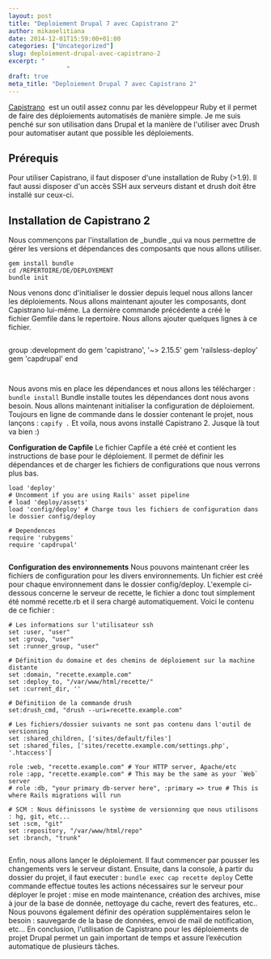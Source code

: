 ```yaml
---
layout: post
title: "Deploiement Drupal 7 avec Capistrano 2"
author: mikaoelitiana
date: 2014-12-01T15:59:00+01:00
categories: ["Uncategorized"]
slug: deploiement-drupal-avec-capistrano-2
excerpt: "
				"
draft: true
meta_title: "Deploiement Drupal 7 avec Capistrano 2"
---
```


[Capistrano](http://capistranorb.com/ "Capistrano")  est un outil assez connu par les développeur Ruby et il permet de faire des déploiements automatisés de manière simple. Je me suis penché sur son utilisation dans Drupal et la manière de l'utiliser avec Drush pour automatiser autant que possible les déploiements.

## Prérequis

Pour utiliser Capistrano, il faut disposer d'une installation de Ruby (>1.9). Il faut aussi disposer d'un accès SSH aux serveurs distant et drush doit être installé sur ceux-ci.

## Installation de Capistrano 2

Nous commençons par l'installation de _bundle _qui va nous permettre de gérer les versions et dépendances des composants que nous allons utiliser.
```
gem install bundle
cd /REPERTOIRE/DE/DEPLOYEMENT
bundle init
```
Nous venons donc d'initialiser le dossier depuis lequel nous allons lancer les déploiements. Nous allons maintenant ajouter les composants, dont Capistrano lui-même. La dernière commande précédente a créé le fichier Gemfile dans le repertoire. Nous allons ajouter quelques lignes à ce fichier.
```

```
group :development do
  gem 'capistrano', '~> 2.15.5'
  gem 'railsless-deploy'
  gem 'capdrupal'
end
```
 
```
Nous avons mis en place les dépendances et nous allons les télécharger : `bundle install` Bundle installe toutes les dépendances dont nous avons besoin. Nous allons maintenant initialiser la configuration de déploiement. Toujours en ligne de commande dans le dossier contenant le projet, nous lançons : `capify .` Et voila, nous avons installé Capistrano 2. Jusque là tout va bien :)

**Configuration de Capfile** Le fichier Capfile a été créé et contient les instructions de base pour le déploiement. Il permet de définir les dépendances et de charger les fichiers de configurations que nous verrons plus bas.
```
load 'deploy'
# Uncomment if you are using Rails' asset pipeline
# load 'deploy/assets'
load 'config/deploy' # Charge tous les fichiers de configuration dans le dossier config/deploy

# Dependences
require 'rubygems'
require 'capdrupal'


```
**Configuration des environnements** Nous pouvons maintenant créer les fichiers de configuration pour les divers environnements. Un fichier est créé pour chaque environnement dans le dossier config/deploy. L'exemple ci-dessous concerne le serveur de recette, le fichier a donc tout simplement été nommé recette.rb et il sera chargé automatiquement. Voici le contenu de ce fichier :
```
# Les informations sur l'utilisateur ssh
set :user, "user"
set :group, "user"
set :runner_group, "user"

# Définition du domaine et des chemins de déploiement sur la machine distante
set :domain, "recette.example.com"
set :deploy_to, "/var/www/html/recette/"
set :current_dir, ''

# Définitiion de la commande drush
set:drush_cmd, "drush --uri=recette.example.com"

# Les fichiers/dossier suivants ne sont pas contenu dans l'outil de versionning
set :shared_children, ['sites/default/files']
set :shared_files, ['sites/recette.example.com/settings.php', '.htaccess'] 

role :web, "recette.example.com" # Your HTTP server, Apache/etc
role :app, "recette.example.com" # This may be the same as your `Web` server
# role :db, "your primary db-server here", :primary => true # This is where Rails migrations will run

# SCM : Nous définissons le système de versionning que nous utilisons : hg, git, etc...
set :scm, "git"
set :repository, "/var/www/html/repo"
set :branch, "trunk"


```
Enfin, nous allons lançer le déploiement. Il faut commencer par pousser les changements vers le serveur distant. Ensuite, dans la console, à partir du dossier du projet, il faut executer : `bundle exec cap recette deploy` Cette commande effectue toutes les actions nécessaires sur le serveur pour déployer le projet : mise en mode maintenance, création des archives, mise à jour de la base de donnée, nettoyage du cache, revert des features, etc.. Nous pouvons également définir des opération supplémentaires selon le besoin : sauvegarde de la base de données, envoi de mail de notification, etc... En conclusion, l'utilisation de Capistrano pour les déploiements de projet Drupal permet un gain important de temps et assure l’exécution automatique de plusieurs tâches.